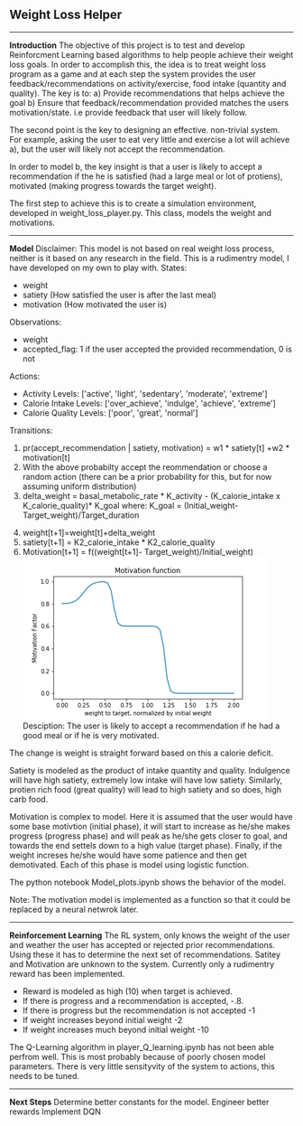 ## Weight Loss Helper 
[//]: # (Image References)

[image1]: ./motivation_func.png "Motivation Function"

---
**Introduction**
The objective of this project is to test and develop Reinforcment Learning based algorithms to help people achieve their weight loss goals. In order to accomplish this, the idea is to treat weight loss program as a game and at each step the system provides the user feedback/recommendations on activity/exercise, food intake (quantity and quality). The key is to:
a) Provide recommendations that helps achieve the goal
b) Ensure that feedback/recommendation provided matches the users motivation/state. i.e provide feedback that user will likely follow.

The second point is the key to designing an effective. non-trivial system. For example, asking the user to eat very little and exercise a lot will achieve a), but the user will likely not accept the recommendation.

In order to model b, the key insight is that a user is likely to accept a recommendation if the he is satisfied (had a large meal or lot of protiens), motivated (making progress towards the target weight).

The first step to achieve this is to create a simulation environment, developed in weight_loss_player.py. This class, models the weight and motivations. 

---
**Model**
Disclaimer: This model is not based on real weight loss process, neither is it based on any research in the field. This is a rudimentry model, I have developed on my own to play with.
States:
* weight
* satiety (How satisfied the user is after the last meal)
* motivation (How motivated the user is)

Observations:
* weight
* accepted_flag: 1 if the user accepted the provided recommendation, 0 is not

Actions:
* Activity Levels: ['active', 'light', 'sedentary', 'moderate', 'extreme']
* Calorie Intake Levels: ['over_achieve', 'indulge', 'achieve', 'extreme']
* Calorie Quality Levels: ['poor', 'great', 'normal']

Transitions:

1. pr(accept_recommendation | satiety, motivation) = w1 * satiety[t] +w2 * motivation[t]
2. With the above probabilty accept the reommendation or choose a random action (there can be a prior probability for this, but for now assuming uniform distribution)
3. delta_weight = basal_metabolic_rate * K_activity - (K_calorie_intake x K_calorie_quality)* K_goal
where: K_goal = (Initial_weight-Target_weight)/Target_duration
4) weight[t+1]=weight[t]+delta_weight
5) satiety[t+1] = K2_calorie_intake * K2_calorie_quality
6) Motivation[t+1] =  f((weight[t+1]- Target_weight)/Initial_weight)
![motivation_func.png][image1]
Desciption:
The user is likely to accept a recommendation if he had a good meal or if he is very motivated.

The change is weight is straight forward based on this a calorie deficit.

Satiety is modeled as the product of intake quantity and quality. Indulgence will have high satiety, extremely low intake will have low satiety. Similarly, protien rich food (great quality) will lead to high satiety and so does, high carb food.

Motivation is complex to model. Here it is assumed that the user would have some base motivtion (initial phase), it will start to increase as he/she makes progress (progress phase) and  will peak as he/she gets closer to goal, and towards the end settels down to a high value (target phase). Finally, if the weight increses he/she would have some patience and then get demotivated. Each of this phase is model using logistic function.

The python notebook Model_plots.ipynb shows the behavior of the model.

Note: The motivation model is implemented as a function so that it could be replaced by a neural netwrok later.

---
**Reinforcement Learning**
The RL system, only knows the weight of the user and weather the user has accepted or rejected prior recommendations. Using these it has to determine the next set of recommendations. Satitey and Motivation are unknown to the system. 
Currently only a rudimentry reward has been implemented.
* Reward is modeled as high (10) when target is achieved.
* If there is progress and a recommendation is accepted, -.8.
* If there is progress but the recommendation is not accepted -1
* If weight increases beyond initial weight -2
* If weight increases much beyond initial weight -10
 
The Q-Learning algorithm in player_Q_learning.ipynb has not been able perfrom well. This is most probably because of poorly chosen model parameters. There is very little sensityvity of the system to actions, this needs to be tuned. 

---
**Next Steps**
Determine better constants for the model.
Engineer better rewards
Implement DQN







